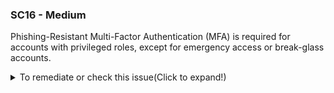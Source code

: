 ### SC16 - Medium

Phishing-Resistant Multi-Factor Authentication (MFA) is required for accounts with privileged roles, except for emergency access or break-glass accounts.


<details>
  <summary>To remediate or check this issue(Click to expand!)</summary>

- Configure settings in Microsoft Entra ID
- **Microsoft Entra ID** → **Protection** → **Conditional Access** → **Policy snapshot** → Find the MFA policy for privileged role accounts:
  - Under **Grant**, set to _"Grant access"_ → Check _"Require multi-factor authentication"_ and _"Require authentication strength"_.
  - Ensure emergency access or break-glass accounts are excluded from this policy.
- **Quick Check**: **Entra ID** → **Conditional Access** → **Authentication strengths** → Verify a policy exists under _"Phishing-resistant MFA"_ (Note: Still double-check CA policies, as some may not appear here).
- **Prerequisite**: **Entra ID** → **Authentication methods** → **Policies** → Confirm phishing-resistant authentication methods are enabled (required for configuration).
  
</details>
